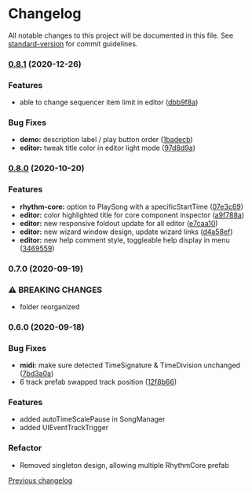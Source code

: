 # Changelog

All notable changes to this project will be documented in this file. See [standard-version](https://github.com/conventional-changelog/standard-version) for commit guidelines.

### [0.8.1](https://gitlab.com/BennyKok/rhythm-core/compare/v0.8.0...v0.8.1) (2020-12-26)


### Features

* able to change sequencer item limit in editor ([dbb9f8a](https://gitlab.com/BennyKok/rhythm-core/commit/dbb9f8afb9864714049ea3ac525b59aef7e688c1))


### Bug Fixes

* **demo:** description label / play button order ([1badecb](https://gitlab.com/BennyKok/rhythm-core/commit/1badecb84e08e3d3aedfb2e78c87633529139823))
* **editor:** tweak title color in editor light mode ([97d8d9a](https://gitlab.com/BennyKok/rhythm-core/commit/97d8d9abb14e3f97e99b289a8f0eb2514ddd3d6a))

### [0.8.0](https://gitlab.com/BennyKok/rhythm-core/compare/v0.7.0...v0.8.0) (2020-10-20)


### Features

* **rhythm-core:** option to PlaySong with a specificStartTime ([07e3c69](https://gitlab.com/BennyKok/rhythm-core/commit/07e3c692cb81b74d1cd8b105cc285dfd7923f0ec))
* **editor:** color highlighted title for core component inspector ([a9f788a](https://gitlab.com/BennyKok/rhythm-core/commit/a9f788ac39b0e7b2997bc8a8ea146afc38c4e51c))
* **editor:** new responsive foldout update for all editor ([e7caa10](https://gitlab.com/BennyKok/rhythm-core/commit/e7caa10b4bc5c2317fa4a56b3a8e3d8ba1d07619))
* **editor:** new wizard window design, update wizard links ([d4a58ef](https://gitlab.com/BennyKok/rhythm-core/commit/d4a58ef9f3892a0b1004078a95760bcb7e71573c))
* **editor:** new help comment style, toggleable help display in menu ([3469559](https://gitlab.com/BennyKok/rhythm-core/commit/3469559341b62e014c0155a90aab0b5e02e695ce))

### 0.7.0 (2020-09-19)


### ⚠ BREAKING CHANGES

* folder reorganized


### 0.6.0 (2020-09-18)

### Bug Fixes

- **midi:** make sure detected TimeSignature & TimeDivision unchanged ([7bd3a0a](https://gitlab.com/BennyKok/rhythm-core/commit/7bd3a0aacd50795c795d5373e8febea968dba1ac))
- 6 track prefab swapped track position ([12f8b66](https://gitlab.com/BennyKok/rhythm-core/commit/12f8b668eb90bde07b45ef770c450f21c627dd6b))

### Features

- added autoTimeScalePause in SongManager
- added UIEventTrackTrigger

### Refactor

- Removed singleton design, allowing multiple RhythmCore prefab

[Previous changelog](https://bennykok.gitbook.io/rhythm-game-starter/development/changelog)
